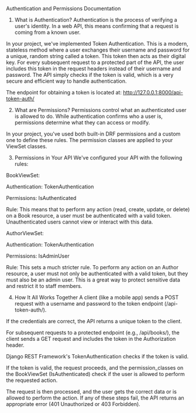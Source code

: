 Authentication and Permissions Documentation
1. What is Authentication?
Authentication is the process of verifying a user's identity. In a web API, this means confirming that a request is coming from a known user.

In your project, we've implemented Token Authentication. This is a modern, stateless method where a user exchanges their username and password for a unique, random string called a token.  This token then acts as their digital key. For every subsequent request to a protected part of the API, the user includes this token in the request headers instead of their username and password. The API simply checks if the token is valid, which is a very secure and efficient way to handle authentication.

The endpoint for obtaining a token is located at:
http://127.0.0.1:8000/api-token-auth/

2. What are Permissions?
Permissions control what an authenticated user is allowed to do. While authentication confirms who a user is, permissions determine what they can access or modify.

In your project, you've used both built-in DRF permissions and a custom one to define these rules. The permission classes are applied to your ViewSet classes.

3. Permissions in Your API
We've configured your API with the following rules:

BookViewSet:

Authentication: TokenAuthentication

Permissions: IsAuthenticated

Rule: This means that to perform any action (read, create, update, or delete) on a Book resource, a user must be authenticated with a valid token. Unauthenticated users cannot view or interact with this data.

AuthorViewSet:

Authentication: TokenAuthentication

Permissions: IsAdminUser

Rule: This sets a much stricter rule. To perform any action on an Author resource, a user must not only be authenticated with a valid token, but they must also be an admin user. This is a great way to protect sensitive data and restrict it to staff members.

4. How It All Works Together
A client (like a mobile app) sends a POST request with a username and password to the token endpoint (/api-token-auth/).

If the credentials are correct, the API returns a unique token to the client.

For subsequent requests to a protected endpoint (e.g., /api/books/), the client sends a GET request and includes the token in the Authorization header.

Django REST Framework's TokenAuthentication checks if the token is valid.

If the token is valid, the request proceeds, and the permission_classes on the BookViewSet (IsAuthenticated) check if the user is allowed to perform the requested action.

The request is then processed, and the user gets the correct data or is allowed to perform the action. If any of these steps fail, the API returns an appropriate error (401 Unauthorized or 403 Forbidden).